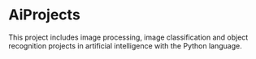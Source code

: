 # AiProjects
This project includes image processing, image classification and object recognition projects in artificial intelligence with the Python language.
